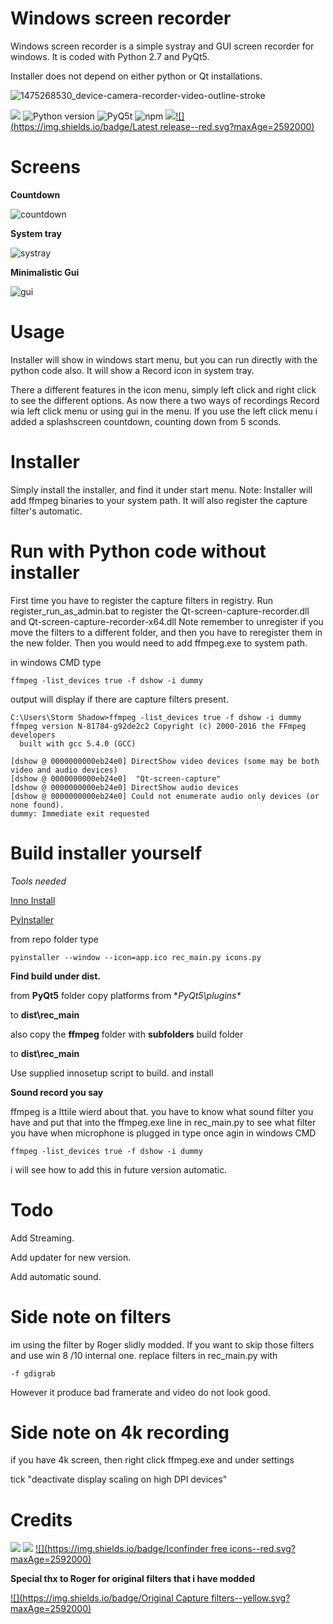 # **Windows screen recorder**

Windows screen recorder is a simple systray and GUI screen recorder for windows. It is coded with Python 2.7 and PyQt5.

Installer does not depend on either python or Qt installations.


![1475268530_device-camera-recorder-video-outline-stroke](https://cloud.githubusercontent.com/assets/3592375/18997872/96fd543a-8736-11e6-8487-0bdc51673f49.png)

[![](https://img.shields.io/badge/Twitter--blue.svg?maxAge=2592000)](https://twitter.com/zadow28) ![Python version](https://img.shields.io/badge/python-2.7-brightgreen.svg?maxAge=2592000) ![PyQ5t](https://img.shields.io/badge/PyQt5-5.6-orange.svg) ![npm](https://img.shields.io/npm/l/express.svg?maxAge=2592000) [![](https://img.shields.io/badge/Donate-Paypal-blue.svg?maxAge=2592000)](https://www.paypal.com/cgi-bin/webscr?cmd=_s-xclick&hosted_button_id=8KXM6W2JVRUWL)[![](https://img.shields.io/badge/Latest release--red.svg?maxAge=2592000)](https://github.com/techbliss/Windows_Screenrecorder/releases/tag/1.0)

# **Screens**

**Countdown**

![countdown](https://cloud.githubusercontent.com/assets/3592375/18998349/a529e210-8738-11e6-9fd0-a9c6264fc3d7.png)

**System tray**

![systray](https://cloud.githubusercontent.com/assets/3592375/18998381/cbffc7ba-8738-11e6-973f-51f3f6dd6b2d.png)

**Minimalistic Gui**

![gui](https://cloud.githubusercontent.com/assets/3592375/19000314/3bd09b42-8742-11e6-9bb3-01759b567c42.png)

# **Usage**

Installer will show in windows start menu, but you can run directly with the python code also.
It will show a Record icon in system tray.

There a different features in the icon menu, simply left click and right click to see the different options.
As now there a two ways of recordings
Record wia left click menu or using gui in the menu.
If you use the left click menu i added a splashscreen countdown, counting down from 5 sconds.

# **Installer**

Simply install the installer, and find it under start menu.
Note: Installer will add ffmpeg binaries to your system path.
It will also register the capture filter's automatic. 

# **Run with Python code without installer**

First time you have to register the capture filters in registry.
Run register_run_as_admin.bat to register the Qt-screen-capture-recorder.dll and Qt-screen-capture-recorder-x64.dll
Note remember to unregister if you move the filters to a different folder, and then you have to reregister them in the new folder.
Then you would need to add ffmpeg.exe to system path. 

in windows CMD type

`ffmpeg -list_devices true -f dshow -i dummy`

output will display if there are capture filters present.

```
C:\Users\Storm Shadow>ffmpeg -list_devices true -f dshow -i dummy
ffmpeg version N-81784-g92de2c2 Copyright (c) 2000-2016 the FFmpeg developers
  built with gcc 5.4.0 (GCC)

[dshow @ 0000000000eb24e0] DirectShow video devices (some may be both video and audio devices)
[dshow @ 0000000000eb24e0]  "Qt-screen-capture"
[dshow @ 0000000000eb24e0] DirectShow audio devices
[dshow @ 0000000000eb24e0] Could not enumerate audio only devices (or none found).
dummy: Immediate exit requested
```

# **Build installer yourself**
*Tools needed*

[Inno Install](http://www.jrsoftware.org/isinfo.php)

[PyInstaller](https://github.com/pyinstaller/pyinstaller)

from repo folder type

`pyinstaller --window --icon=app.ico rec_main.py icons.py`


**Find build under dist.**

from **PyQt5** folder copy platforms from **PyQt5\plugins\**


to **dist\rec_main**

also copy the **ffmpeg** folder with **subfolders** build folder 

to **dist\rec_main**

Use supplied innosetup script to build. and install

**Sound record you say**

ffmpeg is a lttile wierd about that.
you have to know what sound filter you have and put that into the ffmpeg.exe line in rec_main.py 
to see what filter you have when microphone is plugged in type once agin in windows CMD

`ffmpeg -list_devices true -f dshow -i dummy`

i will see how to add this in future version automatic.

# **Todo**
Add Streaming.

Add updater for new version.

Add automatic sound.

# **Side note on filters**

im using the filter by Roger slidly modded.
If you want to skip those filters and use win 8 /10 internal one.
replace filters in rec_main.py with

`-f gdigrab`

However it produce bad framerate and video do not look good.

# **Side note on 4k recording**

if you have 4k screen, then right click ffmpeg.exe and under settings 

tick "deactivate display scaling on high DPI devices" 

# **Credits**
[![](https://img.shields.io/badge/ffmpeg--green.svg?maxAge=2592000)](httphttps://ffmpeg.org/)
[![](https://img.shields.io/badge/Pyinstaller--blue.svg?maxAge=2592000)](https://github.com/pyinstaller/pyinstaller)
[![](https://img.shields.io/badge/Iconfinder free icons--red.svg?maxAge=2592000)](https://www.iconfinder.com)

**Special thx to Roger for original filters that i have modded**

[![](https://img.shields.io/badge/Original Capture filters--yellow.svg?maxAge=2592000)](https://github.com/rdp/screen-capture-recorder-to-video-windows-free)


